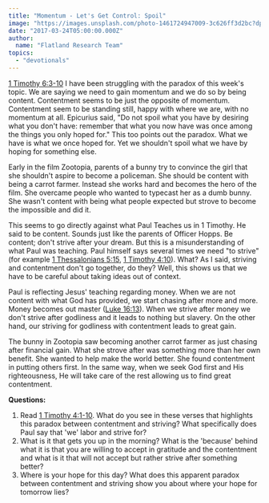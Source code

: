 ```yaml
---
title: "Momentum - Let's Get Control: Spoil"
image: "https://images.unsplash.com/photo-1461724947009-3c626ff3d2bc?dpr=1&auto=format&fit=crop&w=1500&h=1000&q=80&cs=tinysrgb&crop="
date: "2017-03-24T05:00:00.000Z"
author:
  name: "Flatland Research Team"
topics:
  - "devotionals"
---
```

[1 Timothy 6:3-10](https://www.biblegateway.com/passage/?search=1+Timothy+6:3-10)
I have been struggling with the paradox of this week's topic. We are saying we need to gain momentum and we do so by being content. Contentment seems to be just the opposite of momentum. Contentment seem to be standing still, happy with where we are, with no momentum at all. Epicurius said, "Do not spoil what you have by desiring what you don't have: remember that what you now have was once among the things you only hoped for." This too points out the paradox. What we have is what we once hoped for. Yet we shouldn't spoil what we have by hoping for something else.

Early in the film Zootopia, parents of a bunny try to convince the girl that she shouldn't aspire to become a policeman. She should be content with being a carrot farmer. Instead she works hard and becomes the hero of the film. She overcame people who wanted to typecast her as a dumb bunny. She wasn't content with being what people expected but strove to become the impossible and did it.

This seems to go directly against what Paul Teaches us in 1 Timothy. He said to be content. Sounds just like the parents of Officer Hopps. Be content; don't strive after your dream. But this is a misunderstanding of what Paul was teaching. Paul himself says several times we need "to strive" (for example [1 Thessalonians 5:15](https://www.biblegateway.com/passage/?search=1+Thessalonians+5%3A15&version=ESV), [1 Timothy 4:10](https://www.biblegateway.com/passage/?search=1+Timothy+4:10)). What? As I said, striving and contentment don't go together, do they? Well, this shows us that we have to be careful about taking ideas out of context.

Paul is reflecting Jesus' teaching regarding money. When we are not content with what God has provided, we start chasing after more and more. Money becomes out master ([Luke 16:13](https://www.biblegateway.com/passage/?search=Luke+16:13)). When we strive after money we don't strive after godliness and it leads to nothing but slavery. On the other hand, our striving for godliness with contentment leads to great gain.

The bunny in Zootopia saw becoming another carrot farmer as just chasing after financial gain. What she strove after was something more than her own benefit. She wanted to help make the world better. She found contentment in putting others first. In the same way, when we seek God first and His righteousness, He will take care of the rest allowing us to find great contentment.

**Questions:**
1. Read [1 Timothy 4:1-10](https://www.biblegateway.com/passage/?search=1+Timothy+4:1-10). What do you see in these verses that highlights this paradox between contentment and striving? What specifically does Paul say that 'we' labor and strive for?
2. What is it that gets you up in the morning? What is the 'because' behind what it is that you are willing to accept in gratitude and the contentment and what is it that will not accept but rather strive after something better?
3. Where is your hope for this day? What does this apparent paradox between contentment and striving show you about where your hope for tomorrow lies?